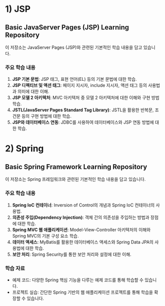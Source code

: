 # 1) JSP
## Basic JavaServer Pages (JSP) Learning Repository

이 저장소는 JavaServer Pages (JSP)와 관련된 기본적인 학습 내용을 담고 있습니다.

### 주요 학습 내용
1. **JSP 기본 문법**: JSP 태그, 표현 언어(EL) 등의 기본 문법에 대한 학습.
2. **JSP 디렉티브 및 액션 태그**: 페이지 지시자, include 지시자, 액션 태그 등의 사용법과 의미에 대한 이해.
3. **JSP 모델 2 아키텍처**: MVC 아키텍처 중 모델 2 아키텍처에 대한 이해와 구현 방법 학습.
4. **JSTL(JavaServer Pages Standard Tag Library)**: JSTL을 활용한 반복문, 조건문 등의 구현 방법에 대한 학습.
5. **JSP와 데이터베이스 연동**: JDBC를 사용하여 데이터베이스와 JSP 연동 방법에 대한 학습.




# 2) Spring
## Basic Spring Framework Learning Repository

이 저장소는 Spring 프레임워크와 관련된 기본적인 학습 내용을 담고 있습니다.

### 주요 학습 내용
1. **Spring IoC 컨테이너**: Inversion of Control의 개념과 Spring IoC 컨테이너의 사용법.
2. **의존성 주입(Dependency Injection)**: 객체 간의 의존성을 주입하는 방법과 장점에 대한 학습.
3. **Spring MVC 웹 애플리케이션**: Model-View-Controller 아키텍처의 이해와 Spring MVC의 기본 구성 요소 학습.
4. **데이터 액세스**: MyBatis를 활용한 데이터베이스 액세스와 Spring Data JPA의 사용법에 대한 학습.
5. **보안 처리**: Spring Security를 통한 보안 처리와 설정에 대한 이해.

### 학습 자료
- 예제 코드: 다양한 Spring 핵심 기능을 다루는 예제 코드를 통해 학습할 수 있습니다.
- 프로젝트 실습: 간단한 Spring 기반의 웹 애플리케이션 프로젝트를 통해 학습을 확장할 수 있습니다.

